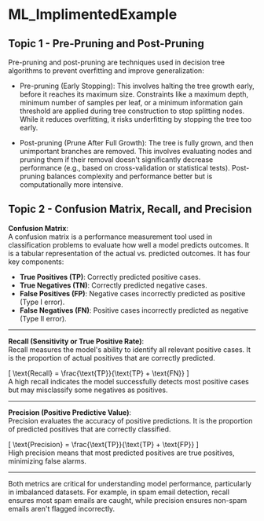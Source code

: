 # ML_ImplimentedExample
## Topic 1 - Pre-Pruning and Post-Pruning 

Pre-pruning and post-pruning are techniques used in decision tree algorithms to prevent overfitting and improve generalization:

- Pre-pruning (Early Stopping): This involves halting the tree growth early, before it reaches its maximum size. Constraints like a maximum depth, minimum number of samples per leaf, or a minimum information gain threshold are applied during tree construction to stop splitting nodes. While it reduces overfitting, it risks underfitting by stopping the tree too early.

- Post-pruning (Prune After Full Growth): The tree is fully grown, and then unimportant branches are removed. This involves evaluating nodes and pruning them if their removal doesn't significantly decrease performance (e.g., based on cross-validation or statistical tests). Post-pruning balances complexity and performance better but is computationally more intensive.

## Topic 2 - Confusion Matrix, Recall, and Precision

**Confusion Matrix**:  
A confusion matrix is a performance measurement tool used in classification problems to evaluate how well a model predicts outcomes. It is a tabular representation of the actual vs. predicted outcomes. It has four key components:  
- **True Positives (TP)**: Correctly predicted positive cases.  
- **True Negatives (TN)**: Correctly predicted negative cases.  
- **False Positives (FP)**: Negative cases incorrectly predicted as positive (Type I error).  
- **False Negatives (FN)**: Positive cases incorrectly predicted as negative (Type II error).  

---

**Recall (Sensitivity or True Positive Rate)**:  
Recall measures the model's ability to identify all relevant positive cases. It is the proportion of actual positives that are correctly predicted.  

\[
\text{Recall} = \frac{\text{TP}}{\text{TP} + \text{FN}}
\]  
A high recall indicates the model successfully detects most positive cases but may misclassify some negatives as positives.

---

**Precision (Positive Predictive Value)**:  
Precision evaluates the accuracy of positive predictions. It is the proportion of predicted positives that are correctly classified.  

\[
\text{Precision} = \frac{\text{TP}}{\text{TP} + \text{FP}}
\]  
High precision means that most predicted positives are true positives, minimizing false alarms.

---

Both metrics are critical for understanding model performance, particularly in imbalanced datasets. For example, in spam email detection, recall ensures most spam emails are caught, while precision ensures non-spam emails aren't flagged incorrectly.
